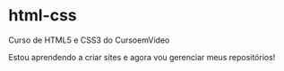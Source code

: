 # html-css
Curso de HTML5 e CSS3 do CursoemVideo


Estou aprendendo a criar sites e agora vou gerenciar meus repositórios!
